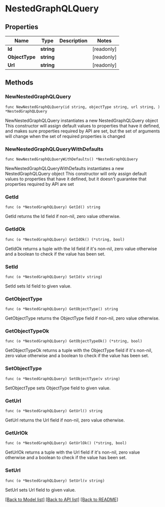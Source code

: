 # NestedGraphQLQuery

## Properties

Name | Type | Description | Notes
------------ | ------------- | ------------- | -------------
**Id** | **string** |  | [readonly] 
**ObjectType** | **string** |  | [readonly] 
**Url** | **string** |  | [readonly] 

## Methods

### NewNestedGraphQLQuery

`func NewNestedGraphQLQuery(id string, objectType string, url string, ) *NestedGraphQLQuery`

NewNestedGraphQLQuery instantiates a new NestedGraphQLQuery object
This constructor will assign default values to properties that have it defined,
and makes sure properties required by API are set, but the set of arguments
will change when the set of required properties is changed

### NewNestedGraphQLQueryWithDefaults

`func NewNestedGraphQLQueryWithDefaults() *NestedGraphQLQuery`

NewNestedGraphQLQueryWithDefaults instantiates a new NestedGraphQLQuery object
This constructor will only assign default values to properties that have it defined,
but it doesn't guarantee that properties required by API are set

### GetId

`func (o *NestedGraphQLQuery) GetId() string`

GetId returns the Id field if non-nil, zero value otherwise.

### GetIdOk

`func (o *NestedGraphQLQuery) GetIdOk() (*string, bool)`

GetIdOk returns a tuple with the Id field if it's non-nil, zero value otherwise
and a boolean to check if the value has been set.

### SetId

`func (o *NestedGraphQLQuery) SetId(v string)`

SetId sets Id field to given value.


### GetObjectType

`func (o *NestedGraphQLQuery) GetObjectType() string`

GetObjectType returns the ObjectType field if non-nil, zero value otherwise.

### GetObjectTypeOk

`func (o *NestedGraphQLQuery) GetObjectTypeOk() (*string, bool)`

GetObjectTypeOk returns a tuple with the ObjectType field if it's non-nil, zero value otherwise
and a boolean to check if the value has been set.

### SetObjectType

`func (o *NestedGraphQLQuery) SetObjectType(v string)`

SetObjectType sets ObjectType field to given value.


### GetUrl

`func (o *NestedGraphQLQuery) GetUrl() string`

GetUrl returns the Url field if non-nil, zero value otherwise.

### GetUrlOk

`func (o *NestedGraphQLQuery) GetUrlOk() (*string, bool)`

GetUrlOk returns a tuple with the Url field if it's non-nil, zero value otherwise
and a boolean to check if the value has been set.

### SetUrl

`func (o *NestedGraphQLQuery) SetUrl(v string)`

SetUrl sets Url field to given value.



[[Back to Model list]](../README.md#documentation-for-models) [[Back to API list]](../README.md#documentation-for-api-endpoints) [[Back to README]](../README.md)


